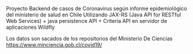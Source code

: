 Proyecto Backend de casos de Coronavirus según informe epidemiológico del ministerio de salud en Chile 
Utilizando JAX-RS (Java API for RESTful Web Services) + java persistence API + Criteria API
en servidor de aplicaciones Wildfly


Los datos son sacados de los repositorios del Ministerio De Ciencias https://www.minciencia.gob.cl/covid19/


